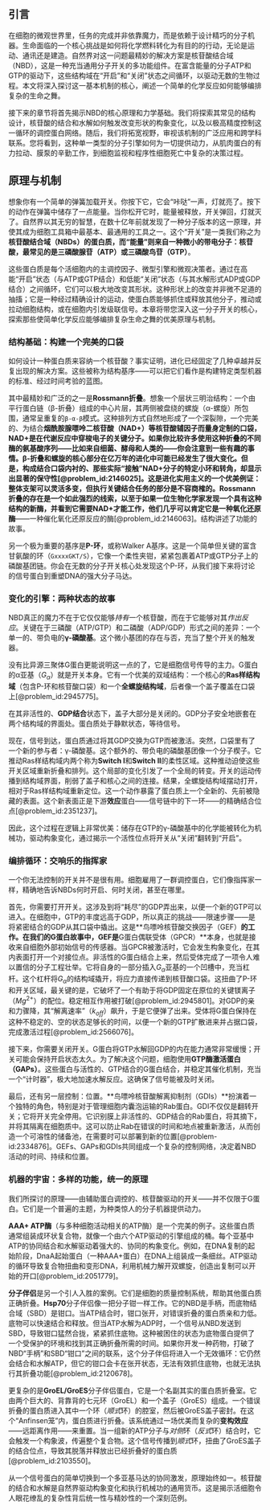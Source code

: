 ## 引言
在细胞的微观世界里，任务的完成并非依靠魔力，而是依赖于设计精巧的分子机器。生命面临的一个核心挑战是如何将化学燃料转化为有目的的行动，无论是运动、通讯还是建造。自然界对这一问题最精妙的解决方案是核苷酸结合域（NBD），这是一种充当通用分子开关的多功能组件。在富含能量的分子ATP和GTP的驱动下，这些结构域在“开启”和“关闭”状态之间循环，以驱动无数的生物过程。本文将深入探讨这一基本机制的核心，阐述一个简单的化学反应如何能够编排复杂的生命之舞。

接下来的章节将首先揭示NBD的核心原理和力学基础。我们将探索其常见的结构设计，核苷酸的结合和水解如何触发改变形状的构象变化，以及以极高精度控制这一循环的调控蛋白网络。随后，我们将拓宽视野，审视该机制的广泛应用和跨学科联系。您将看到，这种单一类型的分子引擎如何为一切提供动力，从肌肉蛋白的有力拉动、膜泵的辛勤工作，到细胞监视和程序性细胞死亡中复杂的决策过程。

## 原理与机制

想象你有一个简单的弹簧加载开关。你按下它，它会“咔哒”一声，灯就亮了。按下的动作在弹簧中储存了一点能量。当你松开它时，能量被释放，开关弹回，灯就灭了。自然界以其无穷的智慧，在数十亿年前就发现了一种分子版本的这一原理，并使其成为细胞工具箱中最基本、最通用的工具之一。这个“开关”是一类我们称之为**核苷酸结合域（NBDs）**的蛋白质，而“能量”则来自一种微小的带电分子：核苷酸，最常见的是**三磷酸腺苷（ATP）**或**三磷酸鸟苷（GTP）**。

这些蛋白质是每个活细胞内的主调控因子、微型引擎和微观决策者。通过在高能“开启”状态（与ATP或GTP结合）和低能“关闭”状态（与其水解形式ADP或GDP结合）之间循环，它们可以极大地改变其形状。这种形状上的改变并非微不足道的抽搐；它是一种经过精确设计的运动，使蛋白质能够抓住或释放其他分子，推动或拉动细胞结构，或在细胞内引发级联信号。本章将带您深入这一分子开关的核心，探索那些使简单化学反应能够编排复杂生命之舞的优美原理与机制。

### 结构基础：构建一个完美的口袋

如何设计一种蛋白质来容纳一个核苷酸？事实证明，进化已经固定了几种卓越并反复出现的解决方案。这些被称为结构基序——可以把它们看作是构建特定类型机器的标准、经过时间考验的蓝图。

其中最精妙和广泛的之一是**Rossmann折叠**。想象一个层状三明治结构：一个由平行蛋白链（β-折叠）组成的中心片层，其两侧被盘绕的螺旋（α-螺旋）所包围，通常呈重复的`β-α-β`模式。这种排列方式自然地形成了一个深裂隙，一个完美的、为结合**烟酰胺腺嘌呤二核苷酸（NAD+）**等核苷酸辅因子而量身定制的口袋，NAD+是在代谢反应中穿梭电子的关键分子。如果你比较许多使用这种折叠的不同酶的氨基酸序列——比如来自细菌、酵母和人类的——你会注意到一些有趣的事情。β-折叠和螺旋的核心部分在亿万年的进化中可能已经发生了很大变化。但是，构成结合口袋内衬的、那些实际“接触”NAD+分子的特定小环和转角，却显示出显著的保守性[@problem_id:2146025]。这是进化实用主义的一个优美例证：整体支架可以灵活多变，但执行关键结合任务的部分是不容商榷的。Rossmann折叠的存在是一个如此强烈的线索，以至于如果一位生物化学家发现一个具有这种结构的新酶，并看到它需要NAD+才能工作，他们几乎可以肯定它是一种**氧化还原酶**——一种催化氧化还原反应的酶[@problem_id:2146063]。结构讲述了功能的故事。

另一个极为重要的基序是**P-环**，或称Walker A基序。这是一个简单但关键的富含甘氨酸的环（`GxxxxGKT/S`），它像一个柔性夹钳，紧紧包裹着ATP或GTP分子上的磷酸基团链。你会在无数的分子开关核心处发现这个P-环，从我们接下来将讨论的信号蛋白到重塑DNA的强大分子马达。

### 变化的引擎：两种状态的故事

NBD真正的魔力不在于它仅仅能够*持有*一个核苷酸，而在于它能够对其*作出反应*。关键在于三磷酸（ATP/GTP）和二磷酸（ADP/GDP）形式之间的差异：一个单一的、带负电的**γ-磷酸基**。这个微小基团的存在与否，充当了整个开关的触发器。

没有比异源三聚体G蛋白更能说明这一点的了，它是细胞信号传导的主力。G蛋白的α亚基（$G_{\alpha}$）就是开关本身。它有一个优美的双域结构：一个核心的**Ras样结构域**（包含P-环和核苷酸口袋）和一个**全螺旋结构域**，后者像一个盖子覆盖在口袋上[@problem_id:2945775]。

在其非活性的、**GDP结合**状态下，盖子大部分是关闭的。GDP分子安全地嵌套在两个结构域的界面处。蛋白质处于静默状态，等待信号。

现在，信号到达，蛋白质通过将其GDP交换为GTP而被激活。突然，口袋里有了一个新的参与者：γ-磷酸基。这个额外的、带负电的磷酸基团像一个分子楔子。它推动Ras样结构域内两个称为**Switch I**和**Switch II**的柔性区域。这种推动迫使这些开关区域重新折叠和排列。这个局部的变化引发了一个全局的转变。开关的运动传播到结构域界面，削弱了盖子和核心之间的连接。结果，全螺旋结构域摆动打开，相对于Ras样结构域重新定位。这一个动作暴露了蛋白质上一个全新的、先前被隐藏的表面。这个新表面正是下游**效应**蛋白——信号链中的下一环——的精确结合位点[@problem_id:2351237]。

因此，这个过程在逻辑上非常优美：储存在GTP的γ-磷酸基中的化学能被转化为机械功，驱动构象变化，通过揭示一个活性位点将开关从“关闭”翻转到“开启”。

### 编排循环：交响乐的指挥家

一个你无法控制的开关并不是很有用。细胞雇用了一群调控蛋白，它们像指挥家一样，精确地告诉NBDs何时开启、何时关闭，甚至在哪里。

首先，你需要打开开关。这涉及到将“耗尽”的GDP弄出来，以便一个新的GTP可以进入。在细胞中，GTP的丰度远高于GDP，所以真正的挑战——限速步骤——是将紧密结合的GDP从其口袋中撬出。这是**鸟嘌呤核苷酸交换因子（GEF）**的工作。在我们的G蛋白故事中，GEF是**G蛋白偶联受体（GPCR）**本身，也就是接收来自细胞外部初始信号的传感器。当GPCR被激活时，它会发生构象变化，在其内表面打开一个对接位点。非活性的G蛋白结合上来，然后受体完成了一项令人难以置信的分子工程壮举。它将自身的一部分插入$G_{\alpha}$亚基的一个凹槽中，充当杠杆。这个杠杆将$G_{\alpha}$的结构域撬开，将应力直接传递到核苷酸口袋。这扭曲了P-环和开关区域，最关键的是，它破坏了一个有助于将GDP固定在原位的关键镁离子（$Mg^{2+}$）的配位。稳定相互作用被打破[@problem_id:2945801]。对GDP的亲和力骤降，其“解离速率”（$k_{off}$）飙升，于是它便弹了出来。受体将G蛋白保持在这种不稳定的、空的状态足够长的时间，以便一个新的GTP扩散进来并占据口袋，完成激活过程[@problem_id:2566076]。

接下来，你需要关闭开关。G蛋白将GTP水解回GDP的内在能力通常非常缓慢；开关可能会保持开启状态太久。为了解决这个问题，细胞使用**GTP酶激活蛋白（GAPs）**。这些蛋白与活性的、GTP结合的G蛋白结合，并稳定其催化机制，充当一个“计时器”，极大地加速水解反应。这确保了信号能被及时关闭。

最后，还有另一层控制：位置。**鸟嘌呤核苷酸解离抑制剂（GDIs）**扮演着一个独特的角色，特别是对于管理细胞内囊泡运输的Rab蛋白。GDI不仅仅是翻转开关；它将开关完全停用。它识别膜上非活性的、GDP结合的Rab蛋白，将其摘下，并将其隔离在细胞质中。这可以防止Rab在错误的时间和地点被重新激活，从而创造一个可溶性的储备池，在需要时可以部署到新的位置[@problem-id:2334876]。GEFs、GAPs和GDIs共同组成一个复杂的控制网络，决定着NBD活动的时间、持续和位置。

### 机器的宇宙：多样的功能，统一的原理

我们所探讨的原理——由辅助蛋白调控的、核苷酸驱动的开关——并不仅限于G蛋白。它们是一个普遍的主题，为种类惊人的分子机器提供动力。

**AAA+ ATP酶**（与多种细胞活动相关的ATP酶）是一个完美的例子。这些蛋白质通常组装成环状复合物，就像一个由六个ATP驱动的引擎组成的桶。每个亚基中ATP的协同结合和水解驱动着强大的、协同的构象变化。例如，在DNA复制的起始阶段，DnaA起始蛋白（一种AAA+蛋白）在DNA上组装成一条细丝。ATP驱动的循环导致复合物扭曲和变形DNA，利用机械力解开双螺旋，创造出复制可以开始的开口[@problem_id:2051779]。

**分子伴侣**是另一个引人入胜的案例。它们是细胞的质量控制系统，帮助其他蛋白质正确折叠。**Hsp70**分子伴侣像一把分子钳一样工作。它的NBD是手柄，而底物结合域（SBD）是钳口。当ATP结合时，钳口张开，对错误折叠的蛋白质亲和力低。底物可以快速结合和释放。但当ATP水解为ADP时，一个信号从NBD发送到SBD，导致钳口猛然合拢，紧紧抓住底物。这种被困住的状态为底物蛋白提供了一个受保护的环境和找到其正确折叠所需的时间。如果你开发一种药物，打破了NBD“手柄”和SBD“钳口”之间的联系，这个分子伴侣将进入一个无效循环：它仍然会结合和水解ATP，但它的钳口会卡在张开状态，无法有效抓住底物，也就无法执行其折叠功能[@problem_id:2120678]。

更复杂的是**GroEL/GroES**分子伴侣蛋白，它是一个名副其实的蛋白质折叠室。它由两个巨大的、背靠背的七元环（GroEL）和一个盖子（GroES）组成。一个错误折叠的蛋白质进入其中一个环（*顺式*环）的腔室，然后被GroES盖子密封。在这个“Anfinsen笼”内，蛋白质进行折叠。该系统通过一场优美而复杂的**变构效应**——远距离作用——来重置。当一组新的ATP分子与*对侧*环（*反式*环）结合时，它会触发一个构象波，传遍整个复合物。这个信号传播到*顺式*环，扭曲了GroES盖子的结合位点，导致其脱落并释放出已经折叠好的蛋白质[@problem_id:2103550]。

从一个信号蛋白的简单切换到一个多亚基马达的协同激发，原理始终如一。核苷酸的结合和水解是自然界驱动构象变化和执行机械功的通用货币。这是揭示活细胞令人眼花缭乱的复杂性背后统一性与精妙性的一个深刻范例。

